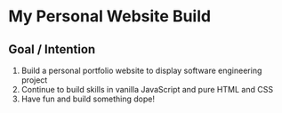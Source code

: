 # My Personal Website Build

## Goal / Intention
1. Build a personal portfolio website to display software engineering project
2. Continue to build skills in vanilla JavaScript and pure HTML and CSS
3. Have fun and build something dope!
